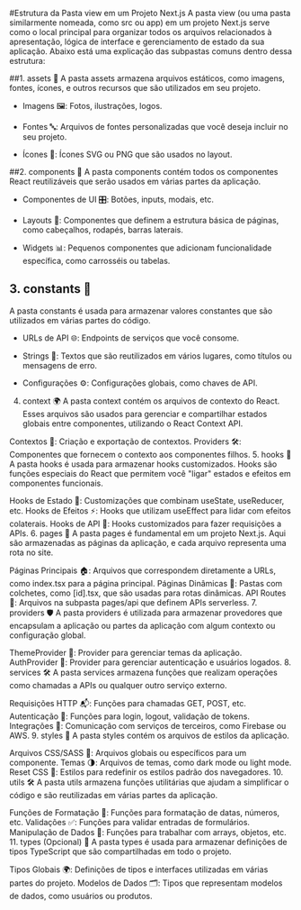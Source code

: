 #Estrutura da Pasta view em um Projeto Next.js
A pasta view (ou uma pasta similarmente nomeada, como src ou app) em um projeto Next.js serve como o local principal para organizar todos os arquivos relacionados à apresentação, lógica de interface e gerenciamento de estado da sua aplicação. Abaixo está uma explicação das subpastas comuns dentro dessa estrutura:

##1. assets 📂
A pasta assets armazena arquivos estáticos, como imagens, fontes, ícones, e outros recursos que são utilizados em seu projeto.

- Imagens 🖼️: Fotos, ilustrações, logos.

- Fontes 🔤: Arquivos de fontes personalizadas que você deseja incluir no seu projeto.
  
- Ícones 🎨: Ícones SVG ou PNG que são usados no layout.
  
##2. components 🧩
A pasta components contém todos os componentes React reutilizáveis que serão usados em várias partes da aplicação.

- Componentes de UI 🎛️: Botões, inputs, modais, etc.

- Layouts 📐: Componentes que definem a estrutura básica de páginas, como cabeçalhos, rodapés, barras laterais.

- Widgets 📊: Pequenos componentes que adicionam funcionalidade específica, como carrosséis ou tabelas.

## 3. constants 🔧
A pasta constants é usada para armazenar valores constantes que são utilizados em várias partes do código.

- URLs de API 🌐: Endpoints de serviços que você consome.

- Strings 📝: Textos que são reutilizados em vários lugares, como títulos ou mensagens de erro.

- Configurações ⚙️: Configurações globais, como chaves de API.

4. context 🌍
A pasta context contém os arquivos de contexto do React. Esses arquivos são usados para gerenciar e compartilhar estados globais entre componentes, utilizando o React Context API.

Contextos 🧠: Criação e exportação de contextos.
Providers 🛠️: Componentes que fornecem o contexto aos componentes filhos.
5. hooks 🎣
A pasta hooks é usada para armazenar hooks customizados. Hooks são funções especiais do React que permitem você "ligar" estados e efeitos em componentes funcionais.

Hooks de Estado 💾: Customizações que combinam useState, useReducer, etc.
Hooks de Efeitos ⚡: Hooks que utilizam useEffect para lidar com efeitos colaterais.
Hooks de API 📡: Hooks customizados para fazer requisições a APIs.
6. pages 📄
A pasta pages é fundamental em um projeto Next.js. Aqui são armazenadas as páginas da aplicação, e cada arquivo representa uma rota no site.

Páginas Principais 🏠: Arquivos que correspondem diretamente a URLs, como index.tsx para a página principal.
Páginas Dinâmicas 🔄: Pastas com colchetes, como [id].tsx, que são usadas para rotas dinâmicas.
API Routes 🚀: Arquivos na subpasta pages/api que definem APIs serverless.
7. providers 🛡️
A pasta providers é utilizada para armazenar provedores que encapsulam a aplicação ou partes da aplicação com algum contexto ou configuração global.

ThemeProvider 🎨: Provider para gerenciar temas da aplicação.
AuthProvider 🔐: Provider para gerenciar autenticação e usuários logados.
8. services 🛠️
A pasta services armazena funções que realizam operações como chamadas a APIs ou qualquer outro serviço externo.

Requisições HTTP 📬: Funções para chamadas GET, POST, etc.
Autenticação 🔑: Funções para login, logout, validação de tokens.
Integrações 🔄: Comunicação com serviços de terceiros, como Firebase ou AWS.
9. styles 🎨
A pasta styles contém os arquivos de estilos da aplicação.

Arquivos CSS/SASS 🎨: Arquivos globais ou específicos para um componente.
Temas 🌗: Arquivos de temas, como dark mode ou light mode.
Reset CSS 🧼: Estilos para redefinir os estilos padrão dos navegadores.
10. utils 🛠️
A pasta utils armazena funções utilitárias que ajudam a simplificar o código e são reutilizadas em várias partes da aplicação.

Funções de Formatação 📅: Funções para formatação de datas, números, etc.
Validações ✅: Funções para validar entradas de formulários.
Manipulação de Dados 🧮: Funções para trabalhar com arrays, objetos, etc.
11. types (Opcional) 📑
A pasta types é usada para armazenar definições de tipos TypeScript que são compartilhadas em todo o projeto.

Tipos Globais 🌍: Definições de tipos e interfaces utilizadas em várias partes do projeto.
Modelos de Dados 🗂️: Tipos que representam modelos de dados, como usuários ou produtos.
